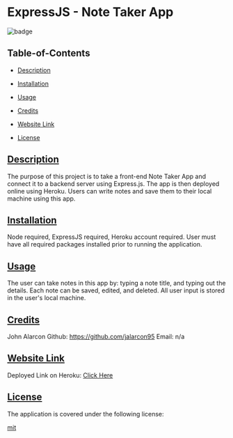# ExpressJS - Note Taker App

  ![badge](https://img.shields.io/badge/license-mit-blue)
    

  ## Table-of-Contents

  * [Description](#description)
  * [Installation](#install)
  * [Usage](#usage)
  * [Credits](#credits)
  * [Website Link](#websitelink)
  
  * [License](#license)

  ## [Description](#table-of-contents)

 The purpose of this project is to take a front-end Note Taker App and connect it to a backend server using Express.js. The app is then deployed online using Heroku. Users can write notes and save them to their local machine using this app.

  ## [Installation](#table-of-contents)

  Node required, ExpressJS required, Heroku account required. User must have all required packages installed prior to running the application.
  ## [Usage](#table-of-contents)

  The user can take notes in this app by: typing a note title, and typing out the details. Each note can be saved, edited, and deleted. All user input is stored in the user's local machine. 
  
  ## [Credits](#table-of-contents)

  John Alarcon Github: https://github.com/jalarcon95 Email: n/a

  ## [Website Link](#table-of-contents)

  Deployed Link on Heroku: [Click Here](https://expressjs-note-taker-app-c8bd14d25474.herokuapp.com/)

  ## [License](#table-of-contents)
    
  The application is covered under the following license:
    
  
  [mit](https://choosealicense.com/licenses/mit)
    
